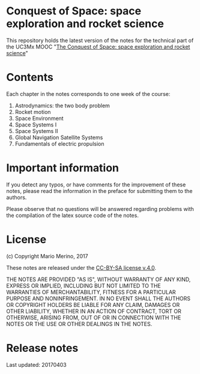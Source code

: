 Conquest of Space: space exploration and rocket science
=======================================================

This repository holds the latest version of the notes for the technical part
of the UC3Mx MOOC "[The Conquest of Space: space exploration and  rocket science](https://www.edx.org/course/conquest-space-space-exploration-rocket-uc3mx-bia-1x-0)"

# Contents

Each chapter in the notes corresponds to one week of the course:

1. Astrodynamics: the two body problem
2. Rocket motion
3. Space Environment
4. Space Systems I
5. Space Systems II
6. Global Navigation Satellite Systems
7. Fundamentals of electric propulsion

# Important information

If you detect any typos, or have comments for the improvement of these notes, 
please read the information in the preface for submitting them to the authors.

Please observe that no questions will be answered regarding problems with the 
compilation of the latex source code of the notes.

# License

(c) Copyright Mario Merino, 2017

These notes are released under the 
[CC-BY-SA license v.4.0](https://creativecommons.org/licenses/by-nc-sa/4.0/).

THE NOTES ARE PROVIDED "AS IS", WITHOUT WARRANTY OF ANY KIND, EXPRESS OR 
IMPLIED, INCLUDING BUT NOT LIMITED TO THE WARRANTIES OF MERCHANTABILITY, 
FITNESS FOR A PARTICULAR PURPOSE AND NONINFRINGEMENT. IN NO EVENT SHALL THE 
AUTHORS OR COPYRIGHT HOLDERS BE LIABLE FOR ANY CLAIM, DAMAGES OR OTHER 
LIABILITY, WHETHER IN AN ACTION OF CONTRACT, TORT OR OTHERWISE, ARISING FROM, 
OUT OF OR IN CONNECTION WITH THE NOTES OR THE USE OR OTHER DEALINGS IN THE 
NOTES.

# Release notes

Last updated: 20170403
